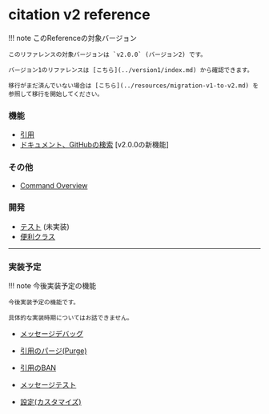 # citation v2 reference

!!! note このReferenceの対象バージョン

    このリファレンスの対象バージョンは `v2.0.0` (バージョン2) です。

    バージョン1のリファレンスは [こちら](../version1/index.md) から確認できます。

    移行がまだ済んでいない場合は [こちら](../resources/migration-v1-to-v2.md) を参照して移行を開始してください。

### 機能

- [引用](quote.md)
- [ドキュメント、GitHubの検索](search.md) [v2.0.0の新機能]

### その他

- [Command Overview](command-overview.md)

### 開発

- [テスト]() (未実装)
- [便利クラス](development.md)

----

### 実装予定

!!! note 今後実装予定の機能

    今後実装予定の機能です。

    具体的な実装時期についてはお話できません。

- [メッセージデバッグ]()
- [引用のパージ(Purge)]()
- [引用のBAN]()
- [メッセージテスト]()

- [設定(カスタマイズ)]()
